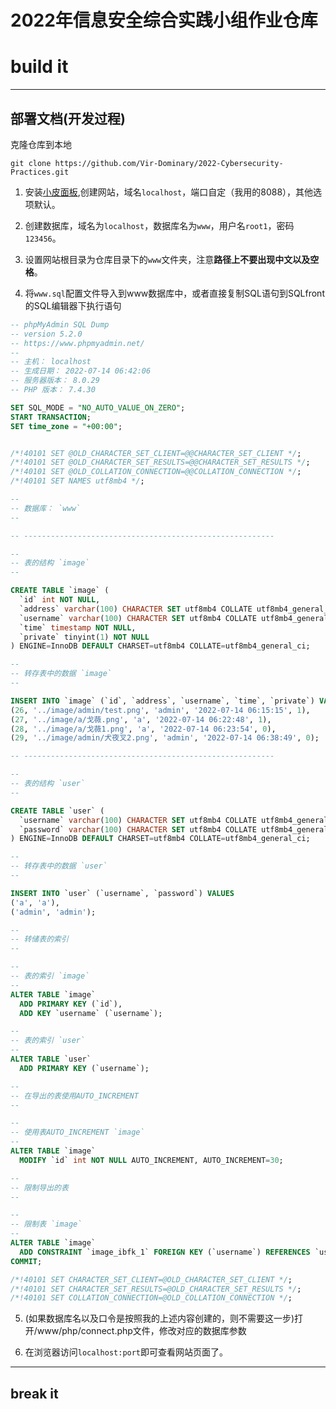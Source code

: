 # 2022年信息安全综合实践小组作业仓库

# build it

---


## 部署文档(开发过程)

克隆仓库到本地

`git clone https://github.com/Vir-Dominary/2022-Cybersecurity-Practices.git`

1. 安装[小皮面板](https://www.xp.cn/),创建网站，域名`localhost`，端口自定（我用的8088），其他选项默认。

2. 创建数据库，域名为`localhost`，数据库名为`www`，用户名`root1`，密码`123456`。

3. 设置网站根目录为仓库目录下的`www`文件夹，注意**路径上不要出现中文以及空格**。

4. 将`www.sql`配置文件导入到www数据库中，或者直接复制SQL语句到SQLfront的SQL编辑器下执行语句

```SQL
-- phpMyAdmin SQL Dump
-- version 5.2.0
-- https://www.phpmyadmin.net/
--
-- 主机： localhost
-- 生成日期： 2022-07-14 06:42:06
-- 服务器版本： 8.0.29
-- PHP 版本： 7.4.30

SET SQL_MODE = "NO_AUTO_VALUE_ON_ZERO";
START TRANSACTION;
SET time_zone = "+00:00";


/*!40101 SET @OLD_CHARACTER_SET_CLIENT=@@CHARACTER_SET_CLIENT */;
/*!40101 SET @OLD_CHARACTER_SET_RESULTS=@@CHARACTER_SET_RESULTS */;
/*!40101 SET @OLD_COLLATION_CONNECTION=@@COLLATION_CONNECTION */;
/*!40101 SET NAMES utf8mb4 */;

--
-- 数据库： `www`
--

-- --------------------------------------------------------

--
-- 表的结构 `image`
--

CREATE TABLE `image` (
  `id` int NOT NULL,
  `address` varchar(100) CHARACTER SET utf8mb4 COLLATE utf8mb4_general_ci NOT NULL,
  `username` varchar(100) CHARACTER SET utf8mb4 COLLATE utf8mb4_general_ci NOT NULL,
  `time` timestamp NOT NULL,
  `private` tinyint(1) NOT NULL
) ENGINE=InnoDB DEFAULT CHARSET=utf8mb4 COLLATE=utf8mb4_general_ci;

--
-- 转存表中的数据 `image`
--

INSERT INTO `image` (`id`, `address`, `username`, `time`, `private`) VALUES
(26, '../image/admin/test.png', 'admin', '2022-07-14 06:15:15', 1),
(27, '../image/a/戈薇.png', 'a', '2022-07-14 06:22:48', 1),
(28, '../image/a/戈薇1.png', 'a', '2022-07-14 06:23:54', 0),
(29, '../image/admin/犬夜叉2.png', 'admin', '2022-07-14 06:38:49', 0);

-- --------------------------------------------------------

--
-- 表的结构 `user`
--

CREATE TABLE `user` (
  `username` varchar(100) CHARACTER SET utf8mb4 COLLATE utf8mb4_general_ci NOT NULL,
  `password` varchar(100) CHARACTER SET utf8mb4 COLLATE utf8mb4_general_ci NOT NULL
) ENGINE=InnoDB DEFAULT CHARSET=utf8mb4 COLLATE=utf8mb4_general_ci;

--
-- 转存表中的数据 `user`
--

INSERT INTO `user` (`username`, `password`) VALUES
('a', 'a'),
('admin', 'admin');

--
-- 转储表的索引
--

--
-- 表的索引 `image`
--
ALTER TABLE `image`
  ADD PRIMARY KEY (`id`),
  ADD KEY `username` (`username`);

--
-- 表的索引 `user`
--
ALTER TABLE `user`
  ADD PRIMARY KEY (`username`);

--
-- 在导出的表使用AUTO_INCREMENT
--

--
-- 使用表AUTO_INCREMENT `image`
--
ALTER TABLE `image`
  MODIFY `id` int NOT NULL AUTO_INCREMENT, AUTO_INCREMENT=30;

--
-- 限制导出的表
--

--
-- 限制表 `image`
--
ALTER TABLE `image`
  ADD CONSTRAINT `image_ibfk_1` FOREIGN KEY (`username`) REFERENCES `user` (`username`) ON DELETE RESTRICT ON UPDATE RESTRICT;
COMMIT;

/*!40101 SET CHARACTER_SET_CLIENT=@OLD_CHARACTER_SET_CLIENT */;
/*!40101 SET CHARACTER_SET_RESULTS=@OLD_CHARACTER_SET_RESULTS */;
/*!40101 SET COLLATION_CONNECTION=@OLD_COLLATION_CONNECTION */;

```

5. (如果数据库名以及口令是按照我的上述内容创建的，则不需要这一步)打开/www/php/connect.php文件，修改对应的数据库参数

6. 在浏览器访问`localhost:port`即可查看网站页面了。

---

## break it
